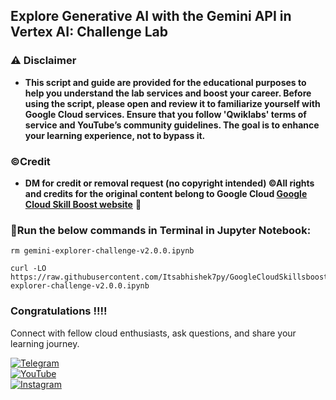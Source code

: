 ## Explore Generative AI with the Gemini API in Vertex AI: Challenge Lab


### ⚠️ Disclaimer
- **This script and guide are provided for  the educational purposes to help you understand the lab services and boost your career. Before using the script, please open and review it to familiarize yourself with Google Cloud services. Ensure that you follow 'Qwiklabs' terms of service and YouTube’s community guidelines. The goal is to enhance your learning experience, not to bypass it.**

### ©Credit
- **DM for credit or removal request (no copyright intended) ©All rights and credits for the original content belong to Google Cloud [Google Cloud Skill Boost website](https://www.cloudskillsboost.google/)** 🙏



### 🚀Run the below commands in Terminal in Jupyter Notebook:

```
rm gemini-explorer-challenge-v2.0.0.ipynb

curl -LO https://raw.githubusercontent.com/Itsabhishek7py/GoogleCloudSkillsboost/refs/heads/main/Explore%20Generative%20AI%20with%20the%20Gemini%20API%20in%20Vertex%20AI%3A%20Challenge%20Lab/ssa/gemini-explorer-challenge-v2.0.0.ipynb

```
### Congratulations !!!!

Connect with fellow cloud enthusiasts, ask questions, and share your learning journey.  

[![Telegram](https://img.shields.io/badge/Telegram_Group-2CA5E0?style=for-the-badge&logo=telegram&logoColor=white)](https://t.me/+gBcgRTlZLyM4OGI1)  
[![YouTube](https://img.shields.io/badge/Subscribe-FF0000?style=for-the-badge&logo=youtube&logoColor=white)](https://www.youtube.com/@drabhishek.5460?sub_confirmation=1)  
[![Instagram](https://img.shields.io/badge/Follow-%23E4405F?style=for-the-badge&logo=instagram&logoColor=white)](https://www.instagram.com/drabhishek.5460/) 
